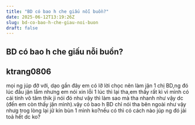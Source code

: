 ```yaml
---
title: "BD có bao h che giấu nỗi buồn?"
date: 2025-06-12T13:19:26Z
slug: bd-co-bao-h-che-giau-noi-buon
draft: false
---
```


## BD có bao h che giấu nỗi buồn?

## ktrang0806

mọi ng júp đỡ với,
dạo gần đây em có lỡ lời chọc nên làm jận 1 chị BD,ng đó lúc đầu jận lắm nhưng em nói xin lỗi 1 lúc thì lại tha,em thấy rất kì vì mình có cái tính vô tâm thik ji nói đó như vậy thì làm sao mà tha nhanh như vậy dc (đến em còn thấy jận mình).vậy có bao h BD chỉ nói tha bên ngoài như vậy nhưg trog lòng lại jữ kín bùn 1 mình ko?nếu có thì có cách nào júp ng đó jải toả hết dc ko?